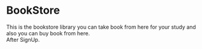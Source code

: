 # BookStore
This is the bookstore library you can take book from here for your study and also you can buy book from here.
<br>
After SignUp.
